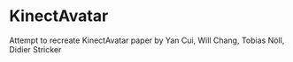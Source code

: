 # KinectAvatar
Attempt to recreate KinectAvatar paper by Yan Cui, Will Chang, Tobias Nöll, Didier Stricker

